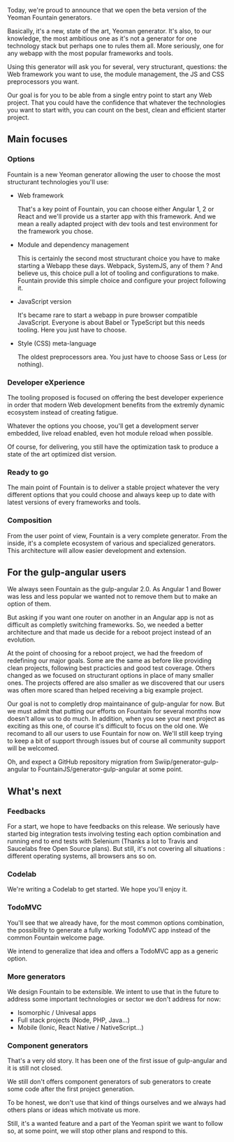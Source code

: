 Today, we're proud to announce that we open the beta version of the Yeoman Fountain generators.

Basically, it's a new, state of the art, Yeoman generator. It's also, to our knowledge, the most ambitious one as it's not a generator for one technology stack but perhaps one to rules them all. More seriously, one for any webapp with the most popular frameworks and tools.

Using this generator will ask you for several, very structurant, questions: the Web framework you want to use, the module management, the JS and CSS preprocessors you want.

Our goal is for you to be able from a single entry point to start any Web project. That you could have the confidence that whatever the technologies you want to start with, you can count on the best, clean and efficient starter project.

## Main focuses

### Options
Fountain is a new Yeoman generator allowing the user to choose the most structurant technologies you'll use:
- Web framework

  That's a key point of Fountain, you can choose either Angular 1, 2 or React and we'll provide us a starter app with this framework. And we mean a really adapted project with dev tools and test environment for the framework you chose.

- Module and dependency management

  This is certainly the second most structurant choice you have to make starting a Webapp these days. Webpack, SystemJS, any of them ? And believe us, this choice pull a lot of tooling and configurations to make. Fountain provide this simple choice and configure your project following it.

- JavaScript version

  It's became rare to start a webapp in pure browser compatible JavaScript. Everyone is about Babel or TypeScript but this needs tooling. Here you just have to choose.

- Style (CSS) meta-language

  The oldest preprocessors area. You just have to choose Sass or Less (or nothing).

### Developer eXperience

The tooling proposed is focused on offering the best developer experience in order that modern Web development benefits from the extremly dynamic ecosystem instead of creating fatigue.

Whatever the options you choose, you'll get a development server embedded, live reload enabled, even hot module reload when possible.

Of course, for delivering, you still have the optimization task to produce a state of the art optimized dist version.

### Ready to go

The main point of Fountain is to deliver a stable project whatever the very different options that you could choose and always keep up to date with latest versions of every frameworks and tools.

### Composition

From the user point of view, Fountain is a very complete generator. From the inside, it's a complete ecosystem of various and specialized generators. This architecture will allow easier development and extension.

## For the gulp-angular users

We always seen Fountain as the gulp-angular 2.0. As Angular 1 and Bower was less and less popular we wanted not to remove them but to make an option of them.

But asking if you want one router on another in an Angular app is not as difficult as completly switching frameworks. So, we needed a better architecture and that made us decide for a reboot project instead of an evolution.

At the point of choosing for a reboot project, we had the freedom of redefining our major goals. Some are the same as before like providing clean projects, following best practicies and good test coverage. Others changed as we focused on structurant options in place of many smaller ones. The projects offered are also smaller as we discovered that our users was often more scared than helped receiving a big example project.

Our goal is not to completly drop maintainance of gulp-angular for now. But we must admit that putting our efforts on Fountain for several months now doesn't allow us to do much. In addition, when you see your next project as exciting as this one, of course it's difficult to focus on the old one. We recomand to all our users to use Fountain for now on. We'll still keep trying to keep a bit of support through issues but of course all community support will be welcomed.

Oh, and expect a GitHub repository migration from Swiip/generator-gulp-angular to FountainJS/generator-gulp-angular at some point.

## What's next

### Feedbacks

For a start, we hope to have feedbacks on this release. We seriously have started big integration tests involving testing each option combination and running end to end tests with Selenium (Thanks a lot to Travis and Saucelabs free Open Source plans). But still, it's not covering all situations : different operating systems, all browsers ans so on.

### Codelab

We're writing a Codelab to get started. We hope you'll enjoy it.

### TodoMVC

You'll see that we already have, for the most common options combination, the possibility to generate a fully working TodoMVC app instead of the common Fountain welcome page.

We intend to generalize that idea and offers a TodoMVC app as a generic option.

### More generators

We design Fountain to be extensible. We intent to use that in the future to address some important technologies or sector we don't address for now:
- Isomorphic / Univesal apps
- Full stack projects (Node, PHP, Java...)
- Mobile (Ionic, React Native / NativeScript...)

### Component generators

That's a very old story. It has been one of the first issue of gulp-angular and it is still not closed.

We still don't offers component generators of sub generators to create some code after the first project generation.

To be honest, we don't use that kind of things ourselves and we always had others plans or ideas which motivate us more.

Still, it's a wanted feature and a part of the Yeoman spirit we want to follow so, at some point, we will stop other plans and respond to this.
